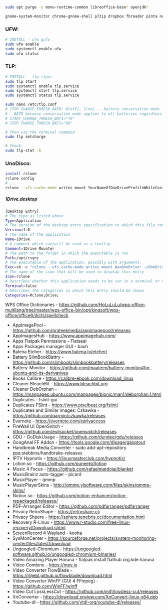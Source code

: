 ```sh
sudo apt purge -y mono-runtime-common libreoffice-base* openjdk*
```

```sh
gnome-system-monitor chrome-gnome-shell p7zip dropbox fbreader pinta nomacs deepin-screenshot simplescreenrecorder remmina doublecmd-gtk2 vlc ffmpeg shortwave geany geany-plugins
```

### UFW:
```sh
# INSTALL - ufw gufw
sudo ufw enable
sudo systemctl enable ufw
sudo ufw status
```
### TLP:
```sh
# INSTALL - tlp tlpui
sudo tlp start
sudo systemctl enable tlp.service
sudo systemctl start tlp.service
sudo systemctl status tlp.service

sudo nano /etc/tlp.conf
# STOP_CHARGE_THRESH_BAT0: 0(off), 1(on) -- battery conservation mode
# - BAT0 because conservation mode applies to all batteries regardless of their name.
# START_CHARGE_THRESH_BAT1="70"
# STOP_CHARGE_THRESH_BAT1="80"

# Then use the terminal command
sudo tlp setcharge

# Check:
sudo tlp-stat -b
```
### UnoDisco:
```sh
install rclone
rclone config
# ...
rclone --vfs-cache-mode writes mount YourNameOfOneDriveProfileWHileConfig: ~/OneDrive
```
##### 1Drive.desktop
```sh
[Desktop Entry]
# The type as listed above
Type=Application
# The version of the desktop entry specification to which this file complies
Version=1.0
# The name of the application
Name=1Drive
# A comment which can/will be used as a tooltip
Comment=1Drive Mounter
# The path to the folder in which the executable is run
Path=/opt/rsync
# The executable of the application, possibly with arguments.
Exec=sh -c "rclone --vfs-cache-mode writes mount AaaOneDrive: ~/OneDrive"
# The name of the icon that will be used to display this entry
Icon=rclone
# Describes whether this application needs to be run in a terminal or not
Terminal=false
# Describes the categories in which this entry should be shown
Categories=Rclone;Drive;
```

WPS Office Dictionaries - https://github.com/HoLuLuLu/wps-office-multilang/tree/master/wps-office-bin/opt/kingsoft/wps-office/office6/dicts/spellcheck

- AppImagePool - https://github.com/prateekmedia/appimagepool/releases
- AppImagesHub - https://www.appimagehub.com/
- Apps Flatpak Permissions - Flatseal
- Apps Packages manager GUI - bauh
- Balena Etcher - https://www.balena.io/etcher/
- Battery SlimBookBattry - https://github.com/slimbook/slimbookbattery/releases
- Battery-Monitor - https://github.com/maateen/battery-monitor#for-ubuntu-and-its-derivatives
- Books Calibre - https://calibre-ebook.com/download_linux
- Cleaner BleachBit - https://www.bleachbit.org
- Cleaner DebOrphan - https://manpages.ubuntu.com/manpages/bionic/man1/deborphan.1.html
- Duplicates - fslint-gui
- Duplicates FSlint - https://www.pixelbeat.org/fslint/
- Duplicates and Similar images: Czkawka - https://github.com/qarmin/czkawka/releases
- Evernote - https://evernote.com/earlyaccess
- FireWall UI OpenSnitch  - https://github.com/evilsocket/opensnitch/releases
- GDU - GoDiskUsage - https://github.com/dundee/gdu/releases
- GoogAnal FF Addon - https://tools.google.com/dlpage/gaoptout
- Handbreak Media Converter - sudo add-apt-repository ppa:stebbins/handbrake-releases
- IPTV Hypnotix - https://linuxmasterclub.com/hypnotix/
- Lotion.so - https://github.com/puneetsl/lotion
- Music 4 Focus - https://github.com/rafaelmardojai/blanket
- MusicBrainz auto-tagger - picard
- MusicPlayer - qmmp
- MusicPlayerSkins - http://qmmp.ylsoftware.com/files/skins/qmmp-skins/
- Notion.so - https://github.com/notion-enhancer/notion-repackaged/releases/
- PDF-Arranger Editor - https://github.com/pdfarranger/pdfarranger
- Privacy RetroShape - https://retroshare.cc
- Privacy Shpere - https://sphere.tenebris.cc/documentation.html
- Recovery R-Linux - https://www.r-studio.com/free-linux-recovery/Download.shtml
- ScreenRecord 4 Wayland - kooha
- SysMonCenter - https://sourceforge.net/projects/system-monitoring-center/files/latest/download
- Ungoogled-Chromium - https://ungoogled-software.github.io/ungoogled-chromium-binaries/
- Video Amazing Player Haruna - flatpak install flathub org.kde.haruna
- Video Combine - https://mpv.io
- Video Converter FlowBlade - https://jliljebl.github.io/flowblade/download.html
- Video Converter WinFF (GUI 4 FFmpeg) - https://github.com/WinFF/winff
- Video Cut LossLessCut - https://github.com/mifi/lossless-cut/releases
- XnConverter - https://download.xnview.com/XnConvert-linux-x64.deb
- Youtube-dl - https://github.com/ytdl-org/youtube-dl/releases/
